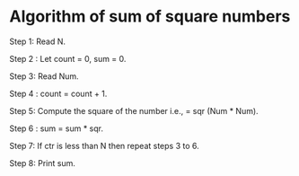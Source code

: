 # Algorithm of sum of square numbers

Step 1: Read N.

Step 2 : Let count = 0, sum = 0.

Step 3: Read Num.

Step 4 : count = count + 1.

Step 5: Compute the square of the number i.e., = sqr (Num \* Num).

Step 6 : sum = sum \* sqr.

Step 7: If ctr is less than N then repeat steps 3 to 6.

Step 8: Print sum.
